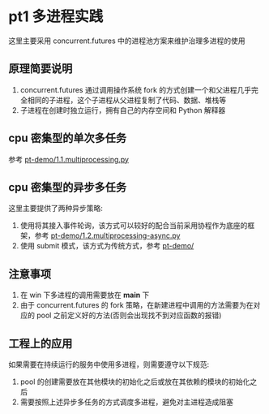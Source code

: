 # pt1 多进程实践
这里主要采用 concurrent.futures 中的进程池方案来维护治理多进程的使用  

## 原理简要说明
1. concurrent.futures 通过调用操作系统 fork 的方式创建一个和父进程几乎完全相同的子进程，这个子进程从父进程复制了代码、数据、堆栈等  
1. 子进程在创建时独立运行，拥有自己的内存空间和 Python 解释器  

## cpu 密集型的单次多任务
参考 [pt-demo/1.1.multiprocessing.py](/pt-demo/1.1.multiprocessing.py)  

## cpu 密集型的异步多任务
这里主要提供了两种异步策略:  
1. 使用将其接入事件轮询，该方式可以较好的配合当前采用协程作为底座的框架，参考 [pt-demo/1.2.multiprocessing-async.py](/pt-demo/1.2.multiprocessing-async.py)  
1. 使用 submit 模式，该方式为传统方式，参考 [pt-demo/]()

## 注意事项
1. 在 win 下多进程的调用需要放在 __main__ 下  
1. 由于 concurrent.futures 的 fork 策略，在新建进程中调用的方法需要为在对应的 pool 之前定义好的方法(否则会出现找不到对应函数的报错)  

## 工程上的应用
如果需要在持续运行的服务中使用多进程，则需要遵守以下规范:  
1. pool 的创建需要放在其他模块的初始化之后或放在其依赖的模块的初始化之后  
1. 需要按照上述异步多任务的方式调度多进程，避免对主进程造成阻塞  

